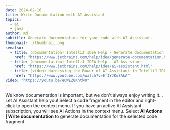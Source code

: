 ```yaml
---
date: 2024-02-16
title: Write Documentation with AI Assistant
topics:
  - ai
  - java
author: md
subtitle: Generate documentation for your code with AI Assistant.
thumbnail: ./thumbnail.png
seealso:
  - title: (documentation) IntelliJ IDEA Help - Generate documentation with AI
    href: "https://www.jetbrains.com/help/idea/generate-documentation.html"
  - title: (documentation) IntelliJ IDEA Help - AI Assistant
    href: "https://www.jetbrains.com/help/idea/ai-assistant.html"
  - title: (video) Harnessing the Power of AI Assistant in IntelliJ IDEA
    href: "https://www.youtube.com/watch?v=EfIYJKw8AkA"
video: "https://youtu.be/e6WEZ8Khtk0"
---
```


We know documentation is important, but we don't always enjoy writing it... Let AI Assistant help you!
Select a code fragment in the editor and right-click to open the context menu.
If you have an active AI Assistant subscription, you will see AI Actions in the context menu. Select **AI Actions | Write documentation** to generate documentation for the selected code fragment.
